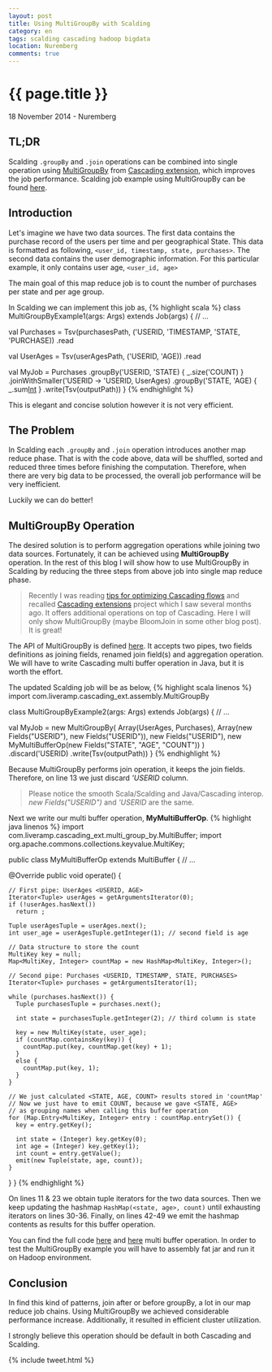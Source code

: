 ```yaml
---
layout: post
title: Using MultiGroupBy with Scalding 
category: en
tags: scalding cascading hadoop bigdata
location: Nuremberg
comments: true
---
```


{{ page.title }}
================

<p class="meta">18 November 2014 - Nuremberg</p>

## TL;DR
Scalding `.groupBy` and `.join` operations can be combined into single operation
using [MultiGroupBy](https://github.com/LiveRamp/cascading_ext#multigroupby)
from [Cascading extension](https://github.com/LiveRamp/cascading_ext), which
improves the job performance. Scalding job example using MultiGroupBy can be
found
[here](https://github.com/morazow/ScaldingExamples/tree/master/src/main/scala/com/morazow/multigroupby).

## Introduction

Let's imagine we have two data sources. The first data contains the purchase record of
the users per time and per geographical State. This data is formatted as following,
<span id=backcolor>`<user_id, timestamp, state, purchases>`</span>. The second
data contains the user demographic information. For this particular example, it
only contains user age, <span id=backcolor>`<user_id, age>`</span>

The main goal of this map reduce job is to count the number of purchases per
state and per age group. 

In Scalding we can implement this job as,
{% highlight scala %}
class MultiGroupByExample1(args: Args) extends Job(args) {
  // ...

  val Purchases = 
    Tsv(purchasesPath, ('USERID, 'TIMESTAMP, 'STATE, 'PURCHASE))
    .read

  val UserAges = 
    Tsv(userAgesPath, ('USERID, 'AGE))
    .read

  val MyJob = Purchases
    .groupBy('USERID, 'STATE) { _.size('COUNT) }
    .joinWithSmaller('USERID -> 'USERID, UserAges)
    .groupBy('STATE, 'AGE) { _.sum[Int]('COUNT) }
    .write(Tsv(outputPath))
}
{% endhighlight %}

This is elegant and concise solution however it is not very efficient.

## The Problem

In Scalding each `.groupBy` and `.join` operation introduces another map reduce
phase.  That is with the code above, data will be shuffled, sorted and reduced
three times before finishing the computation. Therefore, when there are very
<span id=backcolor>big data</span> to be processed, the overall job performance will be very
inefficient. 

Luckily we can do better!

## MultiGroupBy Operation

The desired solution is to perform aggregation operations while joining two data
sources. Fortunately, it can be achieved using **MultiGroupBy** operation. In
the rest of this blog I will show how to use MultiGroupBy in Scalding by
reducing the three steps from above job into single map reduce phase.

>Recently I was reading [tips for optimizing Cascading
flows](http://nathanmarz.com/blog/tips-for-optimizing-cascading-flows.html) and
recalled [Cascading extensions](https://github.com/LiveRamp/cascading_ext)
project which I saw several months ago.  It offers additional operations on top
of Cascading. Here I will only show MultiGroupBy (maybe BloomJoin in some other 
blog post). It is great!

The API of MultiGroupBy is defined
[here](https://github.com/LiveRamp/cascading_ext/blob/master/src/main/java/com/liveramp/cascading_ext/assembly/MultiGroupBy.java#L35-L55).
It accepts two pipes, two fields definitions as joining fields, renamed join field(s)
and aggregation operation. We will have to write Cascading multi buffer operation 
in Java, but it is worth the effort. 

The updated Scalding job will be as below,
{% highlight scala linenos %}
import com.liveramp.cascading_ext.assembly.MultiGroupBy

class MultiGroupByExample2(args: Args) extends Job(args) {
  // ...

  val MyJob =
    new MultiGroupBy(
      Array(UserAges, Purchases),
      Array(new Fields("USERID"), new Fields("USERID")),
      new Fields("USERID"),
      new MyMultiBufferOp(new Fields("STATE", "AGE", "COUNT"))
    )
    .discard('USERID)
    .write(Tsv(outputPath))
}
{% endhighlight %}

Because MultiGroupBy performs join operation, it keeps the join fields. Therefore,
on line 13 we just discard *'USERID* column.

>Please notice the smooth Scala/Scalding and Java/Cascading interop. *new Fields("USERID")* and *'USERID* are the same.

Next we write our multi buffer operation, **MyMultiBufferOp**.
{% highlight java linenos %}
import com.liveramp.cascading_ext.multi_group_by.MultiBuffer;
import org.apache.commons.collections.keyvalue.MultiKey;

public class MyMultiBufferOp extends MultiBuffer {
  // ...

  @Override
  public void operate() {

    // First pipe: UserAges <USERID, AGE>
    Iterator<Tuple> userAges = getArgumentsIterator(0);
    if (!userAges.hasNext())
      return ;

    Tuple userAgesTuple = userAges.next();
    int user_age = userAgesTuple.getInteger(1); // second field is age

    // Data structure to store the count
    MultiKey key = null;
    Map<MultiKey, Integer> countMap = new HashMap<MultiKey, Integer>();

    // Second pipe: Purchases <USERID, TIMESTAMP, STATE, PURCHASES>
    Iterator<Tuple> purchases = getArgumentsIterator(1);

    while (purchases.hasNext()) {
      Tuple purchasesTuple = purchases.next();

      int state = purchasesTuple.getInteger(2); // third column is state

      key = new MultiKey(state, user_age);
      if (countMap.containsKey(key)) {
        countMap.put(key, countMap.get(key) + 1);
      }
      else {
        countMap.put(key, 1);
      }
    }

    // We just calculated <STATE, AGE, COUNT> results stored in 'countMap'
    // Now we just have to emit COUNT, because we gave <STATE, AGE>
    // as grouping names when calling this buffer operation
    for (Map.Entry<MultiKey, Integer> entry : countMap.entrySet()) {
      key = entry.getKey();

      int state = (Integer) key.getKey(0);
      int age = (Integer) key.getKey(1);
      int count = entry.getValue();
      emit(new Tuple(state, age, count));
    }
  }
}
{% endhighlight %}

On lines 11 & 23 we obtain tuple iterators for the two data sources. Then we keep
updating the hashmap `HashMap(<state, age>, count)` until exhausting iterators on
lines 30-36. Finally, on lines 42-49 we emit the hashmap contents as results for
this buffer operation.

You can find the full code
[here](https://github.com/morazow/ScaldingExamples/tree/master/src/main/scala/com/morazow/multigroupby)
and
[here](https://github.com/morazow/ScaldingExamples/tree/master/src/main/java/com/morazow/multigroupby)
multi buffer operation. In order to test the MultiGroupBy example you will have
to assembly fat jar and run it on Hadoop environment. 

## Conclusion

In find this kind of patterns, join after or before groupBy, a lot in our map
reduce job chains. Using MultiGroupBy we achieved considerable performance
increase. Additionally, it resulted in efficient cluster utilization.

I strongly believe this operation should be default in both Cascading and
Scalding.

{% include tweet.html %}
